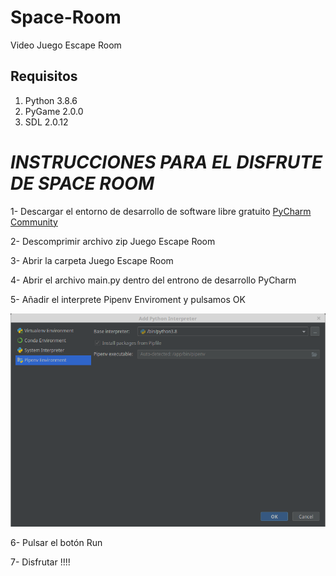# Space-Room
Video Juego Escape Room 

**Requisitos**
--------------

1. Python 3.8.6
2. PyGame 2.0.0
3. SDL 2.0.12


# *INSTRUCCIONES PARA EL DISFRUTE DE SPACE ROOM*


1- Descargar el entorno de desarrollo de software libre gratuito [PyCharm Community](https://www.jetbrains.com/es-es/pycharm/download)

2- Descomprimir archivo zip Juego Escape Room

3- Abrir la carpeta Juego Escape Room 

4- Abrir el archivo main.py dentro del entrono de desarrollo PyCharm

5- Añadir el interprete Pipenv Enviroment y pulsamos OK

![Elección del interprete](./markdown/interprete.png)

6- Pulsar el botón Run

7- Disfrutar !!!!

